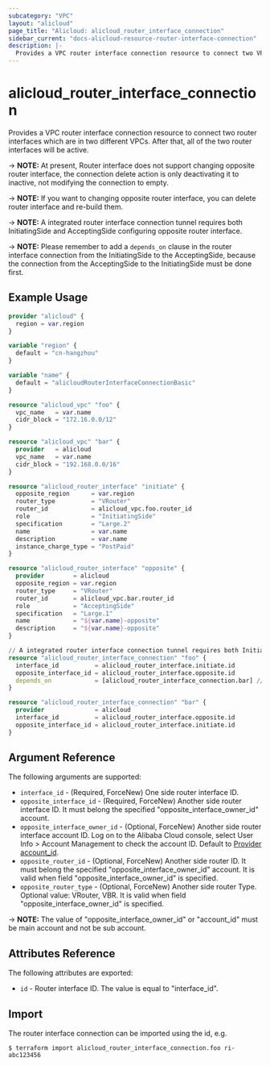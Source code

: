 ```yaml
---
subcategory: "VPC"
layout: "alicloud"
page_title: "Alicloud: alicloud_router_interface_connection"
sidebar_current: "docs-alicloud-resource-router-interface-connection"
description: |-
  Provides a VPC router interface connection resource to connect two VPCs.
---
```


# alicloud\_router\_interface\_connection

Provides a VPC router interface connection resource to connect two router interfaces which are in two different VPCs.
After that, all of the two router interfaces will be active.

-> **NOTE:** At present, Router interface does not support changing opposite router interface, the connection delete action is only deactivating it to inactive, not modifying the connection to empty.

-> **NOTE:** If you want to changing opposite router interface, you can delete router interface and re-build them.

-> **NOTE:** A integrated router interface connection tunnel requires both InitiatingSide and AcceptingSide configuring opposite router interface.

-> **NOTE:** Please remember to add a `depends_on` clause in the router interface connection from the InitiatingSide to the AcceptingSide, because the connection from the AcceptingSide to the InitiatingSide must be done first.

## Example Usage

```terraform
provider "alicloud" {
  region = var.region
}

variable "region" {
  default = "cn-hangzhou"
}

variable "name" {
  default = "alicloudRouterInterfaceConnectionBasic"
}

resource "alicloud_vpc" "foo" {
  vpc_name   = var.name
  cidr_block = "172.16.0.0/12"
}

resource "alicloud_vpc" "bar" {
  provider   = alicloud
  vpc_name   = var.name
  cidr_block = "192.168.0.0/16"
}

resource "alicloud_router_interface" "initiate" {
  opposite_region      = var.region
  router_type          = "VRouter"
  router_id            = alicloud_vpc.foo.router_id
  role                 = "InitiatingSide"
  specification        = "Large.2"
  name                 = var.name
  description          = var.name
  instance_charge_type = "PostPaid"
}

resource "alicloud_router_interface" "opposite" {
  provider        = alicloud
  opposite_region = var.region
  router_type     = "VRouter"
  router_id       = alicloud_vpc.bar.router_id
  role            = "AcceptingSide"
  specification   = "Large.1"
  name            = "${var.name}-opposite"
  description     = "${var.name}-opposite"
}

// A integrated router interface connection tunnel requires both InitiatingSide and AcceptingSide configuring opposite router interface.
resource "alicloud_router_interface_connection" "foo" {
  interface_id          = alicloud_router_interface.initiate.id
  opposite_interface_id = alicloud_router_interface.opposite.id
  depends_on            = [alicloud_router_interface_connection.bar] // The connection must start from the accepting side.
}

resource "alicloud_router_interface_connection" "bar" {
  provider              = alicloud
  interface_id          = alicloud_router_interface.opposite.id
  opposite_interface_id = alicloud_router_interface.initiate.id
}
```
## Argument Reference

The following arguments are supported:

* `interface_id` - (Required, ForceNew) One side router interface ID.
* `opposite_interface_id` - (Required, ForceNew) Another side router interface ID. It must belong the specified "opposite_interface_owner_id" account.
* `opposite_interface_owner_id` - (Optional, ForceNew) Another side router interface account ID. Log on to the Alibaba Cloud console, select User Info > Account Management to check the account ID. Default to [Provider account_id](https://www.terraform.io/docs/providers/alicloud/index.html#account_id).
* `opposite_router_id` - (Optional, ForceNew) Another side router ID. It must belong the specified "opposite_interface_owner_id" account. It is valid when field "opposite_interface_owner_id" is specified.
* `opposite_router_type` - (Optional, ForceNew) Another side router Type. Optional value: VRouter, VBR. It is valid when field "opposite_interface_owner_id" is specified.

-> **NOTE:** The value of "opposite_interface_owner_id" or "account_id" must be main account and not be sub account.

## Attributes Reference

The following attributes are exported:

* `id` - Router interface ID. The value is equal to "interface_id".

## Import

The router interface connection can be imported using the id, e.g.

```shell
$ terraform import alicloud_router_interface_connection.foo ri-abc123456
```

